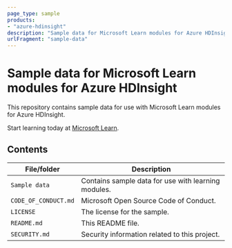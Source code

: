 ```yaml
---
page_type: sample
products:
- "azure-hdinsight"
description: "Sample data for Microsoft Learn modules for Azure HDInsight"
urlFragment: "sample-data"
---
```


# Sample data for Microsoft Learn modules for Azure HDInsight

This repository contains sample data for use with Microsoft Learn modules for Azure HDInsight.

Start learning today at [Microsoft Learn](https://docs.microsoft.com/learn/).

## Contents

| File/folder       | Description                                |
|-------------------|--------------------------------------------|
| `Sample data`     | Contains sample data for use with learning modules.   |
| `CODE_OF_CONDUCT.md` | Microsoft Open Source Code of Conduct. |
| `LICENSE`         | The license for the sample.                |
| `README.md`       | This README file.                          |
| `SECURITY.md`       | Security information related to this project.  |